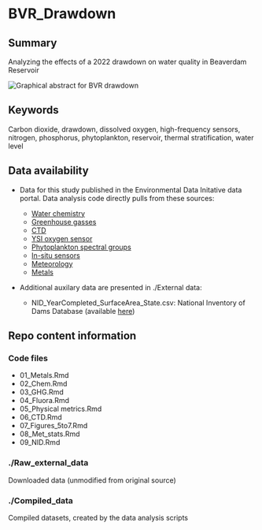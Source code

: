 # BVR_Drawdown

## Summary

Analyzing the effects of a 2022 drawdown on water quality in Beaverdam Reservoir

![Graphical abstract for BVR drawdown](https://github.com/abbylewis/BVR_Drawdown/assets/51751937/cd04fca6-2424-43f3-a99d-2fd2ba2ba5bc)

## Keywords

Carbon dioxide, drawdown, dissolved oxygen, high-frequency sensors, nitrogen, phosphorus, phytoplankton, reservoir, thermal stratification, water level

## Data availability

* Data for this study published in the Environmental Data Initative data portal. Data analysis code directly pulls from these sources: 
    * [Water chemistry](https://portal.edirepository.org/nis/mapbrowse?packageid=edi.199.11)
    * [Greenhouse gasses](https://portal.edirepository.org/nis/mapbrowse?packageid=edi.551.7)
    * [CTD](https://portal.edirepository.org/nis/mapbrowse?packageid=edi.200.12)
    * [YSI oxygen sensor](https://portal.edirepository.org/nis/mapbrowse?packageid=edi.198.11)
    * [Phytoplankton spectral groups](https://portal.edirepository.org/nis/mapbrowse?packageid=edi.272.7)
    * [In-situ sensors](https://portal.edirepository.org/nis/mapbrowse?packageid=edi.725.3)
    * [Meteorology](https://portal.edirepository.org/nis/mapbrowse?packageid=edi.389.7)
    * [Metals](https://portal.edirepository.org/nis/mapbrowse?packageid=edi.455.7)

* Additional auxilary data are presented in ./External data:
    * NID_YearCompleted_SurfaceArea_State.csv: National Inventory of Dams Database (available [here](https://nid.sec.usace.army.mil/#/))

## Repo content information

### Code files

* 01_Metals.Rmd
* 02_Chem.Rmd
* 03_GHG.Rmd
* 04_Fluora.Rmd
* 05_Physical metrics.Rmd
* 06_CTD.Rmd
* 07_Figures_5to7.Rmd
* 08_Met_stats.Rmd
* 09_NID.Rmd

### ./Raw_external_data

Downloaded data (unmodified from original source)

### ./Compiled_data

Compiled datasets, created by the data analysis scripts
